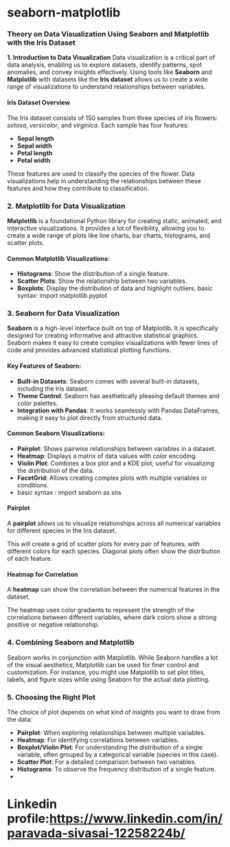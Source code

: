 # seaborn-matplotlib
### Theory on Data Visualization Using Seaborn and Matplotlib with the Iris Dataset

**1. Introduction to Data Visualization**
Data visualization is a critical part of data analysis, enabling us to explore datasets, identify patterns, spot anomalies, and convey insights effectively. Using tools like **Seaborn** and **Matplotlib** with datasets like the **Iris dataset** allows us to create a wide range of visualizations to understand relationships between variables.

#### **Iris Dataset Overview**
The Iris dataset consists of 150 samples from three species of iris flowers: *setosa*, *versicolor*, and *virginica*. Each sample has four features: 
- **Sepal length**
- **Sepal width**
- **Petal length**
- **Petal width**

These features are used to classify the species of the flower. Data visualizations help in understanding the relationships between these features and how they contribute to classification.

### 2. **Matplotlib** for Data Visualization

**Matplotlib** is a foundational Python library for creating static, animated, and interactive visualizations. It provides a lot of flexibility, allowing you to create a wide range of plots like line charts, bar charts, histograms, and scatter plots.

#### Common Matplotlib Visualizations:
- **Histograms**: Show the distribution of a single feature.
- **Scatter Plots**: Show the relationship between two variables.
- **Boxplots**: Display the distribution of data and highlight outliers.
basic syntax: import matplotlib.pyplot


### 3. **Seaborn** for Data Visualization

**Seaborn** is a high-level interface built on top of Matplotlib. It is specifically designed for creating informative and attractive statistical graphics. Seaborn makes it easy to create complex visualizations with fewer lines of code and provides advanced statistical plotting functions.

#### Key Features of Seaborn:
- **Built-in Datasets**: Seaborn comes with several built-in datasets, including the Iris dataset.
- **Theme Control**: Seaborn has aesthetically pleasing default themes and color palettes.
- **Integration with Pandas**: It works seamlessly with Pandas DataFrames, making it easy to plot directly from structured data.
  
#### Common Seaborn Visualizations:
- **Pairplot**: Shows pairwise relationships between variables in a dataset.
- **Heatmap**: Displays a matrix of data values with color encoding.
- **Violin Plot**: Combines a box plot and a KDE plot, useful for visualizing the distribution of the data.
- **FacetGrid**: Allows creating complex plots with multiple variables or conditions.
- basic syntax : import seaborn as sns

#### Pairplot
A **pairplot** allows us to visualize relationships across all numerical variables for different species in the Iris dataset.

This will create a grid of scatter plots for every pair of features, with different colors for each species. Diagonal plots often show the distribution of each feature.

#### Heatmap for Correlation
A **heatmap** can show the correlation between the numerical features in the dataset.

The heatmap uses color gradients to represent the strength of the correlations between different variables, where dark colors show a strong positive or negative relationship.

### 4. **Combining Seaborn and Matplotlib**

Seaborn works in conjunction with Matplotlib. While Seaborn handles a lot of the visual aesthetics, Matplotlib can be used for finer control and customization. For instance, you might use Matplotlib to set plot titles, labels, and figure sizes while using Seaborn for the actual data plotting.


### 5. **Choosing the Right Plot**
The choice of plot depends on what kind of insights you want to draw from the data:
- **Pairplot**: When exploring relationships between multiple variables.
- **Heatmap**: For identifying correlations between variables.
- **Boxplot/Violin Plot**: For understanding the distribution of a single variable, often grouped by a categorical variable (species in this case).
- **Scatter Plot**: For a detailed comparison between two variables.
- **Histograms**: To observe the frequency distribution of a single feature.
- 
# Linkedin profile:https://www.linkedin.com/in/paravada-sivasai-12258224b/
